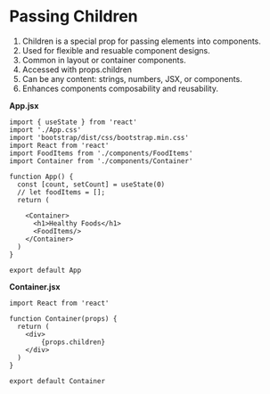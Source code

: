 # Passing Children

1. Children is a special prop for passing elements into components.
2. Used for flexible and resuable component designs.
3. Common in layout or container components.
4. Accessed with props.children
5. Can be any content: strings, numbers, JSX, or components.
6. Enhances components composability and reusability.


__App.jsx__

```
import { useState } from 'react'
import './App.css'
import 'bootstrap/dist/css/bootstrap.min.css'
import React from 'react'
import FoodItems from './components/FoodItems'
import Container from './components/Container'

function App() {
  const [count, setCount] = useState(0)
  // let foodItems = [];
  return (

    <Container>
      <h1>Healthy Foods</h1>
      <FoodItems/>
    </Container>
  )
}

export default App

```


__Container.jsx__


```
import React from 'react'

function Container(props) {
  return (
    <div>
        {props.children}
    </div>
  )
}

export default Container

```